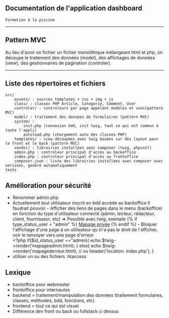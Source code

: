 Documentation de l'application dashboard
----------------------------------------
    Formation à la piscine

---
Pattern MVC
---
Au lieu d'avoir un fichier un fichier monolithique mélangeant html et php, on découpe le traitement des données (model), des affichages de données (view), des gestionnaires de pagination (controler).

---
Liste des répertoires et fichiers
---
    src/
        assets/ : sources templates + css + img + js
        class/ : classes PHP Article, Categorie, Comment, User
        controler/ : controleurs par page appelant modèles et vues(pattern MVC)
        model/ : traitement des données de formulaires (pattern MVC)
        system/ : 
            init.php (connexion bdd, init twig, tout ce qui est commun à toute l'appli)
            autoload.php (chargement auto des classes PHP)
        templates/ : view découpées avec twig basées sur des layout pour le front et le back (pattern MVC)
        vendor/ : librairies installées avec composer (twig, phpunit)
        admin.php : controleur principal d'accès au backoffice
        index.php : controleur principal d'accès au frontoffice
        composer.json : liste des librairies installées avec composer avec versions, généré automatiquement
    tests

Amélioration pour sécurité
---
- Renommer admin.php
- Actuellement tout utilisateur inscrit en bdd accède au backoffice
    Il faudrait pouvoir
        - Afficher des liens de pages dans le menu (backoffice) en fonction du type d'utilisateur connecté (admin, lecteur, rédacteur, client, fournisseur, etc)
        => Possible avec twig, exemple
        {% if type_status_user = "admin" %}
            <a href="pagedadmin.html">Mapage privée</a>
        {% endif %}
        - Bloquer l'affichage d'une page à un utilisateur qu in'a pas le droit de l'afficher, voir le renvoyer vers une page d'erreur  
        <?php
            if($id_status_user =="admin){
                echo $twig->render('mapageadmin.html);
            }
            else{
                echo $twig->render('mapagederreur.html);
                // ou header('location: index.php');
            }
- utiliser un ou des fichiers .htaccess

Lexique
---
- backoffice pour webmaster
- frontoffice pour internautes
- backend = traitement/manipulation des données (traitement formulaires, classes, méthodes, bdd, fonctions, etc)
- frontend = tout ce qui est visuel
- Différence dev front ou back ou fullstack ci dessus